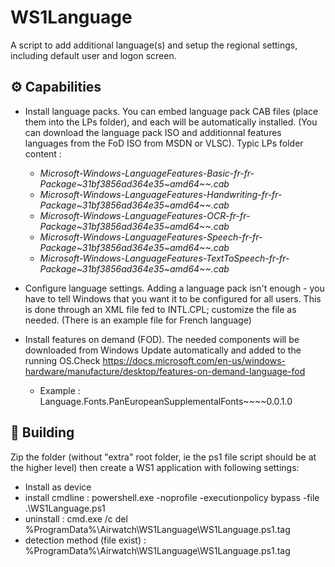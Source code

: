 # WS1Language
A script to add additional language(s) and setup the regional settings, including default user and logon screen. 

## ⚙️ Capabilities
- Install language packs. You can embed language pack CAB files (place them into the LPs folder), and each will be automatically installed. (You can download the language pack ISO and additionnal features languages from the FoD ISO from MSDN or VLSC). Typic LPs folder content :
  - *Microsoft-Windows-LanguageFeatures-Basic-fr-fr-Package~31bf3856ad364e35~amd64~~.cab*
  - *Microsoft-Windows-LanguageFeatures-Handwriting-fr-fr-Package~31bf3856ad364e35~amd64~~.cab*
  - *Microsoft-Windows-LanguageFeatures-OCR-fr-fr-Package~31bf3856ad364e35~amd64~~.cab*
  - *Microsoft-Windows-LanguageFeatures-Speech-fr-fr-Package~31bf3856ad364e35~amd64~~.cab*
  - *Microsoft-Windows-LanguageFeatures-TextToSpeech-fr-fr-Package~31bf3856ad364e35~amd64~~.cab*

- Configure language settings. Adding a language pack isn't enough - you have to tell Windows that you want it to be configured for all users. This is done through an XML file fed to INTL.CPL; customize the file as needed. (There is an example file for French language)
- Install features on demand (FOD). The needed components will be downloaded from Windows Update automatically and added to the running OS.Check https://docs.microsoft.com/en-us/windows-hardware/manufacture/desktop/features-on-demand-language-fod
  - Example : Language.Fonts.PanEuropeanSupplementalFonts~~~~0.0.1.0

## 💾 Building
Zip the folder (without "extra" root folder, ie the ps1 file script should be at the higher level) then create a WS1 application with following settings:
- Install as device
- install cmdline : powershell.exe -noprofile -executionpolicy bypass -file .\WS1Language.ps1
- uninstall : cmd.exe /c del %ProgramData%\Airwatch\WS1Language\WS1Language.ps1.tag
- detection method (file exist) : %ProgramData%\Airwatch\WS1Language\WS1Language.ps1.tag

